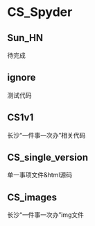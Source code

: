 # CS_Spyder

## Sun_HN 
待完成

## ignore 
测试代码

## CS1v1 
长沙“一件事一次办”相关代码

## CS_single_version 
单一事项文件&html源码

## CS_images 
长沙“一件事一次办”img文件

